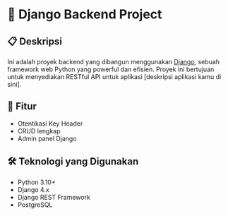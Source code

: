 # 🐍 Django Backend Project

## 📋 Deskripsi
Ini adalah proyek backend yang dibangun menggunakan [Django](https://www.djangoproject.com/), sebuah framework web Python yang powerful dan efisien. Proyek ini bertujuan untuk menyediakan RESTful API untuk aplikasi [deskripsi aplikasi kamu di sini].

## 🚀 Fitur
- Otentikasi Key Header
- CRUD lengkap
- Admin panel Django

## 🛠️ Teknologi yang Digunakan
- Python 3.10+
- Django 4.x
- Django REST Framework
- PostgreSQL
